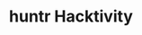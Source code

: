 ---
title: huntr Hacktivity
description: Browse all public vulnerabilities. 
url: https://huntr.com/bounties/hacktivity/
image:
    # url: '/assets/images/cafe.png'
    # alt: 'Cafe'
tags: ['advisory', 'ai', 'bugbounty', 'cve', 'machine-learning', 'vulnerability']
listedDate: 2023-11-10
published: true
---